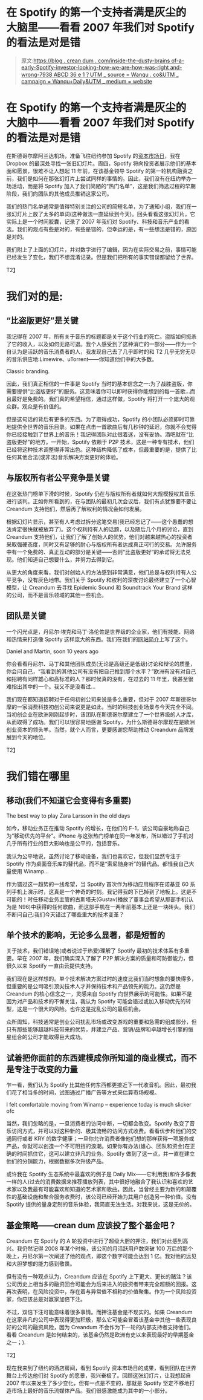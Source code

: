 # 在 Spotify 的第一个支持者满是灰尘的大脑里——看看 2007 年我们对 Spotify 的看法是对是错

> 原文:[https://blog . crean dum . com/inside-the-dusty-brains of-a-early-Spotify-investor-looking-how-we-are-how-was-right and-wrong-7938 ABCD 36 e 1？UTM _ source = Wanqu . co&UTM _ campaign = Wanqu+Daily&UTM _ medium = website](https://blog.creandum.com/inside-the-dusty-brains-of-an-early-spotify-investor-looking-at-how-we-were-right-and-wrong-7938abcd36e1?utm_source=wanqu.co&utm_campaign=Wanqu+Daily&utm_medium=website)

# 在 Spotify 的第一个支持者满是灰尘的大脑中——看看 2007 年我们对 Spotify 的看法是对是错



在斯德哥尔摩阿兰达机场，准备飞往纽约参加 Spotify 的[资本市场日](https://investors.spotify.com/home/default.aspx)，我在 Dropbox 的最深处寻找一张旧幻灯片。周四，Spotify 将向投资者展示他们的基本面和愿景，很难不让人想起 11 年前，在该基金领导 Spotify 的第一轮机构融资之前，我们是如何在那张幻灯片上尝试同样的事情的。因此，我们没有在纽约举办一场活动，而是将 Spotify 加入了我们简陋的“热门名单”，这是我们筛选过程的早期阶段，我们向团队的其他成员推销这家公司。

我们的热门名单通常是值得特别关注的公司的简短名单，为了通知小组，我们在一张幻灯片上放了太多的单词(这种做法一直延续到今天)。回头看看这张幻灯片，它实际上是一个时间胶囊，记录了 2007 年我们对 Spotify、科技和音乐产业的看法。我们的观点有些是对的，有些是错的，但幸运的是，有一些想法是错的，原因是对的。

我们附上了上面的幻灯片，并对数字进行了编辑，因为在实际交易之前，事情可能已经发生了变化，我们不想混淆记录。但是我们把所有的事实错误都留给了世界。



T2】

# 我们对的是:

## “比盗版更好”是关键

我记得在 2007 年，所有关于音乐的标题都是关于这个行业的死亡。盗版如何扼杀了它的收入，以及如何无路可退。我个人感受到了这种消亡的一部分——作为一个自认为是活跃的音乐消费者的人，我发现自己去了几乎即时的和 T2 几乎无穷无尽的音乐供应地:Limewire、uTorrent——你知道他们中的大多数。



Classic branding.



因此，我们真正相信的一件事是 Spotify 当时的基本信念之一:为了战胜盗版，你需要提供“比盗版更好”的服务。这意味着你可以即时获得你能想到的每一首歌…而且最好是免费的。我们真的希望相信，通过这样做，Spotify 将打开一个庞大的观众群。观众是有价值的。

但是这句话的背后有更多的东西。为了取得成功，Spotify 的小团队必须即时可靠地提供全世界的音乐目录。如果在点击一首歌曲后有几秒钟的延迟，你就不会觉得你已经接触到了世界上的音乐！我记得团队对此很着迷，没有妥协。酒吧就在“比盗版更好”的地方。一开始，Spotify 依赖于 P2P 技术，这是一种专有技术，他们已经将这种技术调整得非常出色。这种结构降低了成本，但最重要的是，提供了比任何其他合法(或非法)音乐解决方案更好的体验。

## 与版权所有者公平竞争是关键

在这张热门榜单下滑的时候，Spotify 仍在与版权所有者就如何大规模授权其音乐进行谈判。正如你所看到的，在与团队的最初几次会议后，我们有点犹豫要不要让 Creandum 支持他们，然后再了解权利的情况会如何发展。

根据幻灯片显示，甚至有人考虑过拆分这笔交易(我已经忘记了——这个愚蠢的想法肯定很快就被放弃了)。这个权利持有人的话题，以及随后几个月的讨论，直到 Creandum 支持他们，让我们了解了创始人的优势。他们对越来越热心的投资者采取强硬态度，同时又有足够的耐心与版权所有者达成真正可行的交易。允许服务中有一个免费的、真正互动的部分是关键——否则“比盗版更好”的承诺将无法兑现。他们知道自己想要什么，并努力去得到它。

从更大的角度来看，我们对创始人的方法感到非常满意，他们总是与权利持有人公平竞争，没有灰色地带。我们关于 Spotify 和权利的深夜讨论最终建立了一个心智模型，让 Creandum 去寻找 Epidemic Sound 和 Soundtrack Your Brand 这样的公司，而不是音乐领域的其他一些机会。

## 团队是关键

一个闪光点是，丹尼尔·埃克和马丁·洛伦佐是世界级的企业家，他们有技能、网络和热情来打造像 Spotify 这样庞大的东西。我们在我们的[网站简介](https://www.creandum.com/stories/spotify)上写了这个。



Daniel and Martin, soon 10 years ago



你会看看丹尼尔、马丁和其他团队成员(无论是高级还是低级)讨论和辩论的质量，你会问自己，“我看到的其他公司有没有把自己推到那个水平？”欧洲有没有对自己和招聘有同样雄心和高标准的人？那时候真的没有，在过去的 11 年里，我甚至很难指出其中的一个。我又不是没看过…

我们现在都知道招聘对于任何初创公司来说是多么重要，但对于 2007 年斯德哥尔摩的一家消费科技初创公司来说更是如此，当时的科技创业场景与今天完全不同。当初创企业在欧洲刚刚起步时，该团队在斯德哥尔摩建立了一个世界级的人才库，从而取得了成功。我们可以很容易地感谢 Spotify，为什么斯德哥尔摩现在是欧洲创业资本的领头羊。当然，就个人而言，更要感谢您帮助推动 Creandum 品牌发展到今天的地位。

T2】

# 我们错在哪里

## 移动(我们不知道它会变得有多重要)



The best way to play Zara Larsson in the old days



如今，移动业务正在推动 Spotify 的增长，在他们的 F-1，该公司自豪地称自己为“移动优先的平台”。iPhone 与这张热门榜单在同一年发布，所以错过了手机对几乎所有行业的巨大影响也是公平的，包括音乐。

我认为公平地说，虽然讨论了移动设备，我们也喜欢它，但我们显然专注于 Spotify 作为桌面音乐库的替代品，而不是“索尼随身听”的替代品。都怪我自己大量使用 Winamp…

作为错过这一趋势的一线希望，当 Spotify 首次作为移动应用程序在诺基亚 60 系列手机上演示时，这真是一个神奇的时刻。我记得我的下巴掉到了地板上。这是不可能的！时任移动业务主管的古斯塔夫(Gustav)播放了董事会希望从那部手机(认为是 N96)中获得的任何歌曲，而这部手机在一两年前基本上还是一块砖头。我们不断问自己:我们今天错过了哪些重大的技术变革？

## 单个技术的影响，无论多么显著，都是短暂的

关于技术，我们错误地(或者说过于热爱)理解了 Spotify 最初的技术体系有多重要。早在 2007 年，我们确实深入了解了 P2P 解决方案的质量和可防御能力，但很久以来 Spotify 一直由云提供支持。

我们现在是这样想的。单个技术解决方案过时的速度比我们当时想象的要快得多，但重要的是公司吸引顶尖技术人才并保持技术和产品领先的能力。这仍然是 Creandum 的核心信念之一，灵感来自 Spotify 向世界展示的可能性。如果不是因为对产品和技术的不懈关注，我认为 Spotify 可能会错过或加入移动优先的转型，这是一个很大的风险。也许这是扰乱公司的最后机会。

众所周知，科技通常是创业公司扰乱市场或改变游戏的重要和急需的组成部分，但只有那些能够超越科技带来的优势，并建立产品、营销/品牌和卓越增长引擎的恒星组合的公司才能取得巨大成功。

## 试着把你面前的东西建模成你所知道的商业模式，而不是专注于改变的力量

乍一看，我们认为 Spotify 比其他任何东西都更接近下一代收音机。因此，最初我们花了相当多的时间，试图通过广播广告等方式来估算市场规模。



I felt comfortable moving from Winamp – experience today is much slicker ofc



当然，我们忽略的是，一旦消费者的访问中断，一切都会改变。Spotify 改变了音乐访问方式，并可以对这种新的、极其流畅的访问方式收费。看看优步和他们的交通同行或者 KRY 的数字健康；一旦你允许消费者像他们想的那样获得一项服务或产品，你就可以创造一个不可阻挡的浪潮。如果你有办法(雄心、团队和资金)在正确的时间抓住它，这可以建立非凡的业务。Spotify 做到了这一点，并一直在建立他们的分销能力，根据数据多次升级产品。

或许我在 Spotify 生态系统中最喜欢的例子是 Daily Mix——它利用我(和许多像我一样的人)过去的消费数据来推荐播放列表，其中很好地融合了我认识和喜欢的艺术家以及我最有可能喜欢和知道的艺术家和歌曲。因此，当曾经主要为新的和颠覆性的基础设施和聚合服务收费时，该公司已经开始为其用户创造另一种价值。没有 Spotify 提供的量身定制的音乐体验，我简直无法生活。对我来说，这是无价的。

## 基金策略——crean dum 应该投了整个基金吧？

Creandum 在 Spotify 的 A 轮投资中进行了超级大胆的押注，我们对此感到高兴。我仍然记得 2008 年某个时候，该公司的月活跃用户数突破 100 万后的那个晚上，丹尼尔第一次阐述了他的观点，即这个数字可能会达到 1 亿。我对他的远见和大胆梦想的能力感到敬畏。

但有没有一种观点认为，Creandum 应该在 Spotify 上下更大、更长的赌注？该公司历史上相当多的融资回合可能会为后来进入的投资者带来完全超额的回报。这再次表明，在风险投资中，存在着与异常值不相称的价值聚集。作为一个风险投资家，你应该总是对赢家加倍下注。

不过，双倍下注可能意味着很多事情。而押注基金是不现实的。如果 Creandum 在这家非凡的公司中表现得更加积极，那么它可能会冒着该基金中其他一些表现良好的公司的融资风险，因为 Creandum 不会作为下一轮的内部支持者支持他们。看看 Creandum 是如何结束的，该基金仍然是欧洲有史以来表现最好的早期基金之一；).

T2】

现在我来到了纽约的酒店房间，看到 Spotify 资本市场日的成果，看到团队在世界舞台上传达他们对 Spotify 的愿景，我兴奋极了。回顾这张幻灯片，让我想起自 2007 年以来发生了多少变化，但有一点是不变的，那就是 Spotify 坚定不移地打造市场上最好的音乐流媒体产品。我们很感激能成为其中的一小部分。